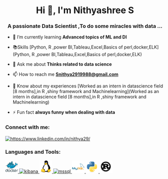 <h1 align="center">Hi 👋, I'm Nithyashree S</h1>
<h3 align="center">A passionate Data Scientist ,To do some miracles with data ...</h3>

- 🌱 I’m currently learning **Advanced topics of ML and Dl**

- 📚Skills [Python, R ,power BI,Tableau,Excel,Basics of perl,docker,ELK](Python, R ,power BI,Tableau,Excel,Basics of perl,docker,ELK)

- 💬 Ask me about **Thinks related to data science**

- 📫 How to reach me **Snithya2919988@gmail.com**

- 📄 Know about my experiences [Worked as an intern in datascience field [8 months],in R ,shiny framework and Machinelearning](Worked as an intern in datascience field [8 months],in R ,shiny framework and Machinelearning)

- ⚡ Fun fact **always funny when dealing with data**

<h3 align="left">Connect with me:</h3>
<p align="left">
<a href="https://linkedin.com/in/https://www.linkedin.com/in/nithya29/" target="blank"><img align="center" src="https://raw.githubusercontent.com/rahuldkjain/github-profile-readme-generator/master/src/images/icons/Social/linked-in-alt.svg" alt="https://www.linkedin.com/in/nithya29/" height="30" width="40" /></a>
</p>

<h3 align="left">Languages and Tools:</h3>
<p align="left"> <a href="https://www.docker.com/" target="_blank"> <img src="https://raw.githubusercontent.com/devicons/devicon/master/icons/docker/docker-original-wordmark.svg" alt="docker" width="40" height="40"/> </a> <a href="https://www.elastic.co/kibana" target="_blank"> <img src="https://www.vectorlogo.zone/logos/elasticco_kibana/elasticco_kibana-icon.svg" alt="kibana" width="40" height="40"/> </a> <a href="https://www.linux.org/" target="_blank"> <img src="https://raw.githubusercontent.com/devicons/devicon/master/icons/linux/linux-original.svg" alt="linux" width="40" height="40"/> </a> <a href="https://www.microsoft.com/en-us/sql-server" target="_blank"> <img src="https://www.svgrepo.com/show/303229/microsoft-sql-server-logo.svg" alt="mssql" width="40" height="40"/> </a> <a href="https://www.mysql.com/" target="_blank"> <img src="https://raw.githubusercontent.com/devicons/devicon/master/icons/mysql/mysql-original-wordmark.svg" alt="mysql" width="40" height="40"/> </a> <a href="https://www.python.org" target="_blank"> <img src="https://raw.githubusercontent.com/devicons/devicon/master/icons/python/python-original.svg" alt="python" width="40" height="40"/> </a> <a href="https://www.rust-lang.org" target="_blank"> <img src="https://raw.githubusercontent.com/devicons/devicon/master/icons/rust/rust-plain.svg" alt="rust" width="40" height="40"/> </a> </p>
